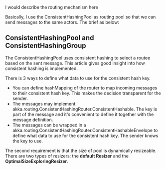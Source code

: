 I would describe the routing mechanism here

Basically, I use the ConsistentHashingPool as routing pool so that we can send messages to the same actors. The brief as below:

## ConsistentHashingPool and ConsistentHashingGroup

The ConsistentHashingPool uses consistent hashing to select a routee based on the sent message. This article gives good insight into how consistent hashing is implemented.

There is 3 ways to define what data to use for the consistent hash key.

* You can define hashMapping of the router to map incoming messages to their consistent hash key. This makes the decision transparent for the sender.
* The messages may implement akka.routing.ConsistentHashingRouter.ConsistentHashable. The key is part of the message and it's convenient to define it together with the message definition.
* The messages can be wrapped in a akka.routing.ConsistentHashingRouter.ConsistentHashableEnvelope to define what data to use for the consistent hash key. The sender knows the key to use.

The second requirement is that the size of pool is dynamically resizeable.
There are two types of resizers: the **default Resizer** and the **OptimalSizeExploringResizer**.



